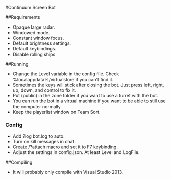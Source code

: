 #Continuum Screen Bot

##Requirements
- Opaque large radar.  
- Windowed mode.  
- Constant window focus.  
- Default brightness settings.  
- Default keybindings.  
- Disable rolling ships

##Running
- Change the Level variable in the config file. Check %localappdata%/virtualstore if you can't find it.  
- Sometimes the keys will stick after closing the bot. Just press left, right, up, down, and control to fix it.  
- Put (public) in the zone folder if you want to use a turret with the bot.  
- You can run the bot in a virtual machine if you want to be able to still use the computer normally.  
- Keep the playerlist window on Team Sort.  

### Config
- Add ?log bot.log to auto.  
- Turn on kill messages in chat.  
- Create /?attach macro and set it to F7 keybinding.  
- Adjust the settings in config.json. At least Level and LogFile.

##Compiling
- It will probably only compile with Visual Studio 2013.  
